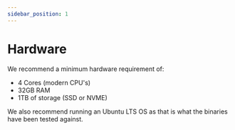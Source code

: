 ```yaml
---
sidebar_position: 1
---
```

# Hardware

We recommend a minimum hardware requirement of:

* 4 Cores (modern CPU's)
* 32GB RAM
* 1TB of storage (SSD or NVME)

We also recommend running an Ubuntu LTS OS as that is what the binaries have been tested against.